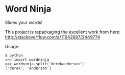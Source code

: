 Word Ninja
==========

Slices your words!

This project is repackaging the excellent work from here: http://stackoverflow.com/a/11642687/2449774

Usage:
```
$ python
>>> import wordninja
>>> wordninja.split('derekanderson')
['derek', 'anderson']
```
